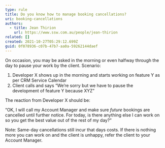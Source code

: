 ```yaml
---
type: rule
title: Do you know how to manage booking cancellations?
uri: booking-cancellations
authors:
  - title: Jean Thirion
    url: https://www.ssw.com.au/people/jean-thirion
related: []
created: 2021-10-27T05:29:12.699Z
guid: 0f078936-c07b-47b7-aa0a-59262144daef
---
```

On occasion, you may be asked in the morning or even halfway through the day to pause your work by the client. Scenario:

1. Developer X shows up in the morning and starts working on feature Y as per CRM Service Calendar
2. Client calls and says “We’re sorry but we have to pause the development of feature Y because XYZ”

The reaction from Developer X should be:

“OK, I will call my Account Manager and make sure *future* bookings are cancelled until further notice. 
For today, is there anything else I can work on so you get the best value out of the rest of my day?”

Note: Same-day cancellations still incur that days costs. If there is nothing more you can work on and the client is unhappy, refer the client to your Account Manager.
